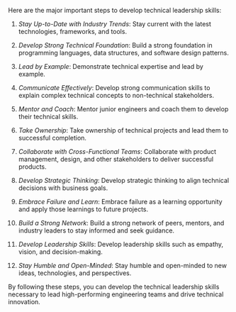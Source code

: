 Here are the major important steps to develop technical leadership skills:

1. *Stay Up-to-Date with Industry Trends*: Stay current with the latest technologies, frameworks, and tools.

2. *Develop Strong Technical Foundation*: Build a strong foundation in programming languages, data structures, and software design patterns.

3. *Lead by Example*: Demonstrate technical expertise and lead by example.

4. *Communicate Effectively*: Develop strong communication skills to explain complex technical concepts to non-technical stakeholders.

5. *Mentor and Coach*: Mentor junior engineers and coach them to develop their technical skills.

6. *Take Ownership*: Take ownership of technical projects and lead them to successful completion.

7. *Collaborate with Cross-Functional Teams*: Collaborate with product management, design, and other stakeholders to deliver successful products.

8. *Develop Strategic Thinking*: Develop strategic thinking to align technical decisions with business goals.

9. *Embrace Failure and Learn*: Embrace failure as a learning opportunity and apply those learnings to future projects.

10. *Build a Strong Network*: Build a strong network of peers, mentors, and industry leaders to stay informed and seek guidance.

11. *Develop Leadership Skills*: Develop leadership skills such as empathy, vision, and decision-making.

12. *Stay Humble and Open-Minded*: Stay humble and open-minded to new ideas, technologies, and perspectives.

By following these steps, you can develop the technical leadership skills necessary to lead high-performing engineering teams and drive technical innovation.